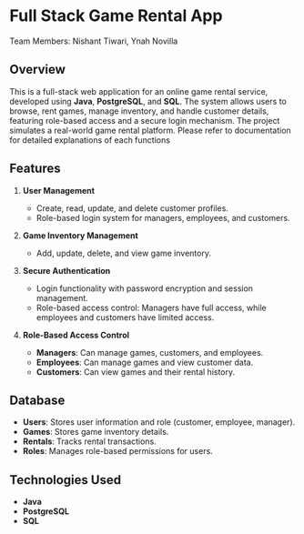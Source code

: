 
# Full Stack Game Rental App

Team Members: Nishant Tiwari, Ynah Novilla

## Overview
This is a full-stack web application for an online game rental service, developed using **Java**, **PostgreSQL**, and **SQL**. The system allows users to browse, rent games, manage inventory, and handle customer details, featuring role-based access and a secure login mechanism. The project simulates a real-world game rental platform.
Please refer to documentation for detailed explanations of each functions
## Features
1. **User Management**
   - Create, read, update, and delete customer profiles.
   - Role-based login system for managers, employees, and customers.

2. **Game Inventory Management**
   - Add, update, delete, and view game inventory.

3. **Secure Authentication**
   - Login functionality with password encryption and session management.
   - Role-based access control: Managers have full access, while employees and customers have limited access.

4. **Role-Based Access Control**
   - **Managers**: Can manage games, customers, and employees.
   - **Employees**: Can manage games and view customer data.
   - **Customers**: Can view games and their rental history.

## Database
- **Users**: Stores user information and role (customer, employee, manager).
- **Games**: Stores game inventory details.
- **Rentals**: Tracks rental transactions.
- **Roles**: Manages role-based permissions for users.


## Technologies Used
- **Java**
- **PostgreSQL**
- **SQL**
